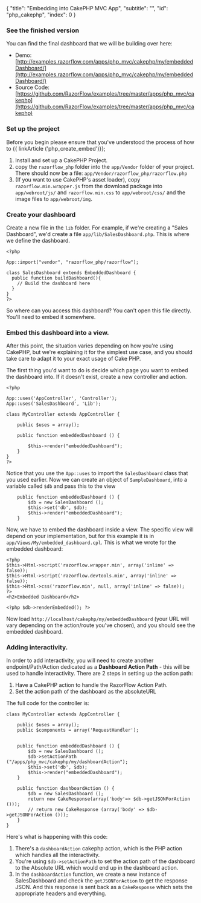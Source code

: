 <meta>
{
  "title": "Embedding into CakePHP MVC App",
  "subtitle": "",
  "id": "php_cakephp",
  "index": 0
}
</meta>

### See the finished version

You can find the final dashboard that we will be building over here:

* Demo: [http://examples.razorflow.com/apps/php_mvc/cakephp/my/embeddedDashboard/](http://examples.razorflow.com/apps/php_mvc/cakephp/my/embeddedDashboard/)
* Source Code: [https://github.com/RazorFlow/examples/tree/master/apps/php_mvc/cakephp](https://github.com/RazorFlow/examples/tree/master/apps/php_mvc/cakephp)

### Set up the project

Before you begin please ensure that you've understood the process of how to {{ linkArticle ('php_create_embed')}};

1. Install and set up a CakePHP Project.
2. copy the `razorflow_php` folder into the `app/Vendor` folder of your project. There should now be a file: `app/Vendor/razorflow_php/razorflow.php`
3. (If you want to use CakePHP's asset loader), copy `razorflow.min.wrapper.js` from the download package into `app/webroot/js/` and `razorflow.min.css` to `app/webroot/css/` and the image files to `app/webroot/img`.

### Create your dashboard

Create a new file in the `lib` folder. For example, if we're creating a "Sales Dashboard", we'd create a file `app/lib/SalesDashboard.php`. This is where we define the dashboard.

~~~
<?php

App::import("vendor", "razorflow_php/razorflow");

class SalesDashboard extends EmbeddedDashboard {
  public function buildDashboard(){
  	// Build the dashboard here
  }
}
?>
~~~

So where can you access this dashboard? You can't open this file directly. You'll need to embed it somewhere.

### Embed this dashboard into a view.

After this point, the situation varies depending on how you're using CakePHP, but we're explaining it for the simplest use case, and you should take care to adapt it to your exact usage of Cake PHP.

The first thing you'd want to do is decide which page you want to embed the dashboard into. If it doesn't exist, create a new controller and action.

~~~
<?php

App::uses('AppController', 'Controller');
App::uses('SalesDashboard', 'Lib');

class MyController extends AppController {

	public $uses = array();

	public function embeddedDashboard () {

		$this->render("embeddedDashboard");
	}
}
?>
~~~

Notice that you use the `App::uses` to import the `SalesDashboard` class that you used earlier. Now we can create an object of `SampleDashboard`, into a variable called `$db` and pass this to the view

~~~
	public function embeddedDashboard () {
		$db = new SalesDashboard ();
		$this->set('db', $db);
		$this->render("embeddedDashboard");
	}
~~~

Now, we have to embed the dashboard inside a view. The specific view will depend on your implementation, but for this example it is in `app/Views/My/embedded_dashboard.cpl`. This is what we wrote for the embedded dashboard:

~~~
<?php
$this->Html->script('razorflow.wrapper.min', array('inline' => false));
$this->Html->script('razorflow.devtools.min', array('inline' => false));
$this->Html->css('razorflow.min', null, array('inline' => false));
?>
<h2>Embedded Dashboard</h2>

<?php $db->renderEmbedded(); ?>
~~~

Now load `http://localhost/cakephp/my/embeddedDashboard` (your URL will vary depending on the action/route you've chosen), and you should see the embedded dashboard.

### Adding interactivity.

In order to add interactivity, you will need to create another endpoint/Path/Action dedicated as a **Dashboard Action Path** - this will be used to handle interactivity. There are 2 steps in setting up the action path:

1. Have a CakePHP action to handle the RazorFlow Action Path.
2. Set the action path of the dashboard as the absoluteURL

The full code for the controller is:

~~~
class MyController extends AppController {

	public $uses = array();
	public $components = array('RequestHandler');


	public function embeddedDashboard () {
		$db = new SalesDashboard ();
		$db->setActionPath ("/apps/php_mvc/cakephp/my/dashboardAction");
		$this->set('db', $db);
		$this->render("embeddedDashboard");
	}

	public function dashboardAction () {
		$db = new SalesDashboard ();
		return new CakeResponse(array('body'=> $db->getJSONForAction ()));
		// return new CakeResponse (array('body' => $db->getJSONForAction ()));
	}
}
~~~

Here's what is happening with this code:

1. There's a `dashboardAction` cakephp action, which is the PHP action which handles all the interactivity.
2. You're using `$db->setActionPath` to set the action path of the dashboard to the Absolute URL which would end up in the dashboard action.
3. In the `dashboardAction` function, we create a new instance of SalesDashboard and check the `getJSONForAction` to get the response JSON. And this response is sent back as a `CakeResponse` which sets the appropriate headers and everything.

